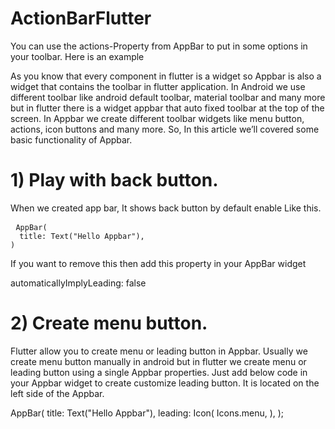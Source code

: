 # ActionBarFlutter
You can use the actions-Property from AppBar to put in some options in your toolbar. Here is an example

As you know that every component in flutter is a widget so Appbar is also a widget that contains the toolbar in flutter application. In Android we use different toolbar like android default toolbar, material toolbar and many more but in flutter there is a widget appbar that auto fixed toolbar at the top of the screen.
In Appbar we create different toolbar widgets like menu button, actions, icon buttons and many more. So, In this article we’ll covered some basic functionality of Appbar.

# 1) Play with back button.
When we created app bar, It shows back button by default enable Like this.
<pre>
 <code>AppBar(
  title: Text("Hello Appbar"),
)</code></pre>

If you want to remove this then add this property in your AppBar widget

automaticallyImplyLeading: false

# 2) Create menu button.
Flutter allow you to create menu or leading button in Appbar. Usually we create menu button manually in android but in flutter we create menu or leading button using a single Appbar properties. Just add below code in your Appbar widget to create customize leading button. It is located on the left side of the Appbar.

AppBar(
  title: Text("Hello Appbar"),
  leading: Icon(
    Icons.menu,
  ),
);



